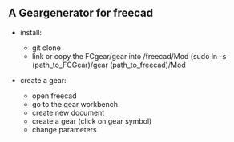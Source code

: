 A Geargenerator for freecad
---------------------------

* install:
  * git clone
  * link or copy the FCgear/gear into /freecad/Mod (sudo ln -s (path_to_FCGear)/gear (path_to_freecad)/Mod


* create a gear:
  * open freecad
  * go to the gear workbench
  * create new document
  * create a gear (click on gear symbol)
  * change parameters 
